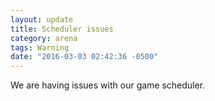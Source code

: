 ```yaml
---
layout: update
title: Scheduler issues
category: arena
tags: Warning
date: "2016-03-03 02:42:36 -0500"
---
```


We are having issues with our game scheduler.
